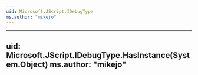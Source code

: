 ```yaml
---
uid: Microsoft.JScript.IDebugType
ms.author: "mikejo"
---
```


---
uid: Microsoft.JScript.IDebugType.HasInstance(System.Object)
ms.author: "mikejo"
---
